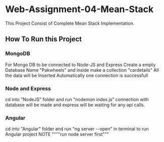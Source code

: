 # Web-Assignment-04-Mean-Stack
This Project Consist of Complete Mean Stack Implementation.


## How To Run this Project

### MongoDB
For Mongo DB to be connected to Node-JS and Express Create a empty Database Name "Pakwheels" and inside make a collection "cardetails"
All the data will be Inserted Automatically one connection is successfull

### Node and Express
cd into "NodeJS" folder and run "nodemon index.js" connection with database will be made and express will be waiting for any api calls.

### Angular
cd into "Angular" folder and run "ng server --open" in terminal to run Angular project NOTE """"run node server first"""